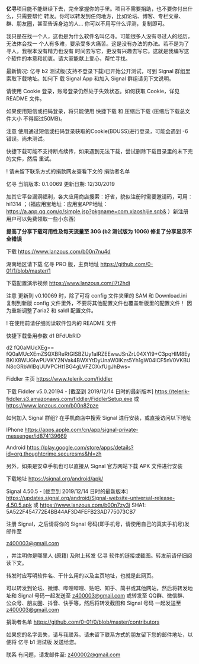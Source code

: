 **亿寻**项目能不能继续下去，完全掌握你的手里。项目不需要捐助，也不要你付出什么，只需要帮忙 转发。你可以转发到任何地方，比如论坛、博客、专栏文章、群、朋友圈，甚至告诉身边的人... 你可以不用写什么评测，复制即可。

我只是在找一个人，这也是为什么软件名叫亿寻。可能很多人没有寻过人的经历，无法体会找一 个人有多难，要承受多大痛苦。这是没有办法的办法。若不是为了寻人，我根本没有精力也没有 时间去写它，更没有兴趣去写它。这就是我编写这个软件的本意和初衷。请大家能献上爱心，帮忙寻找。

最新情况: 亿寻 b2 测试版(支持不登录下载)已开始公开测试，可到 Signal 群组里索取下载地址。如何下 载 Signal App 和加入 Signal 群组请见下文说明。

请使用 Cookie 登录，账号登录仍然处于失效状态。如何获取 Cookie，详见 README 文件。

如果使用短信或扫码登录，将只能使用 快捷下载 和 压缩后下载 (压缩后下载总文件大小 不得超过50MB)。

注意 使用通过短信或扫码登录获取的Cookie(BDUSS)进行登录，可能会遇到 -6 错误。尚未测试。

快捷下载可能不支持断点续传，如果遇到无法下载，尝试删除下载目录里的未下完的文件，然后 重试。

! 请未留下联系方式的捐款网友查看下文的 捐助者名单

亿寻 当前版本: 0.1.0069 更新日期: 12/30/2019

加其它平台漏洞福利，各大应用商店搜索：好省，貌似注册时需要邀请码，可用：hi1314 ；（福应用宝地址：应用宝APP地址：https://a.app.qq.com/o/simple.jsp?pkgname=com.xiaoshijie.sqb& ）新注册用户可以免费领取一些小东西）

**提高了分享下载可用性及每天流量至 30G (b2 测试版为 100G) 修复了分享显示不全错误**

下载 https://www.lanzous.com/b00n7nu4d

湖南地区请下载 亿寻 PRO 版，主页地址 https://github.com/0-01/1/blob/master/1

下载配置演示视频 https://www.lanzous.com/i7t2hdi

注意 更新到 v0.10069 时，除了可将 config 文件夹里的 SAM 和 Download.ini 复制到新版 config 文件里外，不要将其他配置文件也覆盖新版里的配置文件！ 因为重新调整了aria2 和 saldl 配置文件。

! 在使用前请仔细阅读软件包内的 README 文件

快捷下载备用参数 d1 BFdUbRlD

d2 fQ0aMUcXEg== fQ0aMUcXEmZSQXBReRtGISBZUy1aIRZEEwwJSnZrL04XYl9+C3pqHlM8EyBKIX8WUGIwPUVKY2NVak4BWXYtDyUnaW0IKzs5Yh1gW04lCF5nV0VKBUN8cGRbWlBqUUVPCHt1BG4gLVFZOXxfUgJhBws=

Fiddler 主页 https://www.telerik.com/fiddler

下载 Fiddler v5.0.20194 - [截至到 2019/12/14 日时的最新版本] https://telerik-fiddler.s3.amazonaws.com/fiddler/FiddlerSetup.exe 或 https://www.lanzous.com/b00n82pze

如何加入 Signal 群组? 在手机商店中搜索 Signal 进行安装，或直接访问以下地址

IPhone https://apps.apple.com/cn/app/signal-private-messenger/id874139669

Android https://play.google.com/store/apps/details?id=org.thoughtcrime.securesms&hl=zh

另外，如果是安卓手机也可以直接从 Signal 官方网站下载 APK 文件进行安装

下载地址 https://signal.org/android/apk/

Signal 4.50.5 - [截至到 2019/12/14 日时的最新版本] https://updates.signal.org/android/Signal-website-universal-release-4.50.5.apk 或 https://www.lanzous.com/b00n7zy3i SHA1: 5A522F454772E4BB44AF3D4FEFB23AD775073CB7

注册 Signal，之后请将你的 Signal 号码(即手机号，请使用自己的真实手机号)发邮件至

z400003@gmail.com

，并注明你是哪里人 (原籍) 及附上转发 亿寻 软件的链接或截图。转发前请仔细阅读下文。

转发时应写明软件名、干什么用的以及主页地址，也就是此网页。

可以转发到论坛、微博、哔哩哔哩、贴吧、知乎、简书或其他网站，然后将转发地 址和 Signal 号码一起发送至 z400003@gmail.com 或转发至 QQ群、微信群、公众号、朋友圈、抖音、快手等，然后将转发截图和 Signal 号码 一起发送至 z400003@gmail.com

捐助者名单 https://github.com/0-01/0/blob/master/contributors

如果您的名字丢失，请与我联系。请未留下联系方式的朋友留下您的邮件地址，以便将 亿寻 b1 测试版 发送给您。

联系 有问题，请发邮件至: z400002@gmail.com
